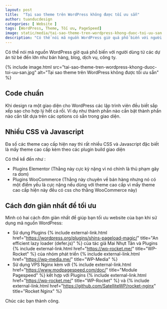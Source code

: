 ```yaml
---
layout: post
title:  "Tại sao theme trên WordPress không được tối ưu sẵn"
author: tuanducdesign
categories: [ Website ]
tags: [WordPress, Theme, Tối ưu, PageSpeed]
image: static/media/tai-sao-theme-tren-wordpress-khong-duoc-toi-uu-san.jpg
description: "Có thể nói mã nguồn WordPress giờ quá phổ biến với người dùng từ các dự án từ bé đến lớn như bán hàng, blog, dịch vụ, công ty."
---
```


Có thể nói mã nguồn WordPress giờ quá phổ biến với người dùng từ các dự án từ bé đến lớn như bán hàng, blog, dịch vụ, công ty.

{% include image.html src="tai-sao-theme-tren-wordpress-khong-duoc-toi-uu-san.jpg" alt="Tại sao theme trên WordPress không được tối ưu sẵn" %}

## Code chuẩn

Khi design ra một giao diện cho WordPress các lập trình viên đều biết sắp xếp sao cho hợp lý hết cả rồi. Ví dụ như thành phần nào cần bật thành phần nào cần tắt dựa trên các options có sẵn trong giao diện.

## Nhiều CSS và Javascript

Đa số các theme cao cấp hiện nay thì rất nhiều CSS và Javascript đặc biết là mấy theme cao cấp kèm theo các plugin build giao diện

Có thể kể đến như :

- Plugins Elementor (Thằng này cực kỳ nặng vì nó chính là thủ phạm gây ra dom)
- Plugins WooCommerce (Thằng này chuyên về bán hàng nhưng nó có một điểm yếu là cực nặng nếu dùng với theme cao cấp vì mấy theme cao cấp hiện này đều có css cho thằng WooCommerce này)

## Cách đơn giản nhất để tối ưu

Mình có hai cách đơn giản nhất để giúp bạn tối ưu website của bạn khi sử dụng mã nguồn WordPress:

- Sử dụng Plugins {% include external-link.html href="https://wordpress.org/plugins/shins-pageload-magic/" title="An efficient lazy loader (defer.js)" %} của tác giả Mai Nhựt Tân và Plugins {% include external-link.html href="https://wp-rocket.me/" title="WP-Rocket" %} của nhóm phát triển {% include external-link.html href="https://wp-media.me/" title="WP-Media" %}
- Sử dụng VPS Nginx kèm với {% include external-link.html href="https://www.modpagespeed.com/doc/" title="Module Pagespeed" %} kết hợp với Plugins {% include external-link.html href="https://wp-rocket.me/" title="WP-Rocket" %} và {% include external-link.html href="https://github.com/SatelliteWP/rocket-nginx" title="Rocket Nginx" %}

Chúc các bạn thành công.

